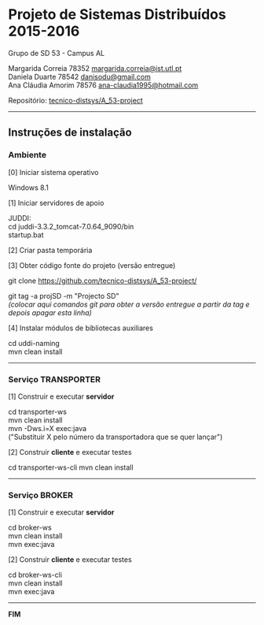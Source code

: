 # Projeto de Sistemas Distribuídos 2015-2016 #

Grupo de SD 53 - Campus AL

Margarida Correia 78352 margarida.correia@ist.utl.pt  
Daniela Duarte 78542 danisodu@gmail.com  
Ana Cláudia Amorim 78576 ana-claudia1995@hotmail.com 



Repositório:
[tecnico-distsys/A_53-project](https://github.com/tecnico-distsys/A_53-project/)

-------------------------------------------------------------------------------

## Instruções de instalação 


### Ambiente  

[0] Iniciar sistema operativo    

Windows 8.1  
  
[1] Iniciar servidores de apoio  

JUDDI:  
 cd juddi-3.3.2_tomcat-7.0.64_9090/bin  
  startup.bat 
    
[2] Criar pasta temporária    


[3] Obter código fonte do projeto (versão entregue)  

git clone https://github.com/tecnico-distsys/A_53-project/   

git tag -a projSD -m "Projecto SD"  
*(colocar aqui comandos git para obter a versão entregue a partir da tag e depois apagar esta linha)*
  
  
[4] Instalar módulos de bibliotecas auxiliares  
  
cd uddi-naming  
mvn clean install  

-------------------------------------------------------------------------------  

### Serviço TRANSPORTER    

[1] Construir e executar **servidor**    

cd transporter-ws  
mvn clean install  
mvn -Dws.i=X exec:java  
("Substituir X pelo número da transportadora que se quer lançar")  

[2] Construir **cliente** e executar testes

cd transporter-ws-cli
mvn clean install

-------------------------------------------------------------------------------

### Serviço BROKER

[1] Construir e executar **servidor**

cd broker-ws  
mvn clean install  
mvn exec:java  

[2] Construir **cliente** e executar testes

cd broker-ws-cli  
mvn clean install  
mvn exec:java  

-------------------------------------------------------------------------------
**FIM**
